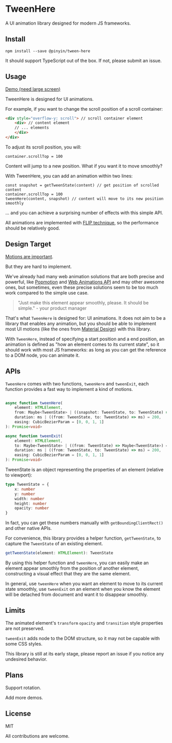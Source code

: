 # TweenHere

A UI animation library designed for modern JS frameworks.

## Install

`npm install --save @pinyin/tween-here`

It should support TypeScript out of the box. If not, please submit an issue.

## Usage

[Demo (need large screen)](http://pinyin.github.io/tween-here)

TweenHere is designed for UI animations. 

For example, if you want to change the scroll position of a scroll container:

```html
<div style="overflow-y: scroll"> // scroll container element
    <div> // content element
    // ... elements
    </div>
</div>
```
To adjust its scroll position, you will:
```
container.scrollTop = 100
```
Content will jump to a new position. What if you want it to move smoothly? 

With TweenHere, you can add an animation within two lines:
```
const snapshot = getTweenState(content) // get position of scrolled content
container.scrollTop = 100
tweenHere(content, snapshot) // content will move to its new position smoothly 
```

... and you can achieve a surprising number of effects with this simple API.

All animations are implemented with [FLIP technique](https://aerotwist.com/blog/flip-your-animations/), so the performance should be relatively good.

## Design Target

[Motions are important](https://material.io/guidelines/motion/material-motion.html#material-motion-why-does-motion-matter).

But they are hard to implement.

We've already had many web animation solutions that are both precise and powerful, like [Popmotion](https://popmotion.io/) and [Web Animations API](https://developer.mozilla.org/en-US/docs/Web/API/Web_Animations_API) and may other awesome ones, but sometimes, even these precise solutions seem to be too much work compared to the simple use case.

> "Just make this element appear smoothly, please. It should be simple."  - your product manager

That's what `TweenHere` is designed for: UI animations. It does not aim to be a library that enables any animation, but you should be able to implement most UI motions (like the ones from [Material Design](https://material.io/guidelines/motion/material-motion.html)) with this library.

With `TweenHere`, instead of specifying a start position and a end position, an animation is defined as "how an element comes to its current state", so it should work with most JS frameworks: as long as you can get the reference to a DOM node, you can animate it.

## APIs

`TweenHere` comes with two functions, `tweenHere` and `tweenExit`, each function provides a fast way to implement a kind of motions. 

```typescript jsx

async function tweenHere(
    element: HTMLElement,
    from: Maybe<TweenState> | ((snapshot: TweenState, to: TweenState) => Maybe<TweenState>) = nothing,
    duration: ms | ((from: TweenState, to: TweenState) => ms) = 200,
    easing: CubicBezierParam = [0, 0, 1, 1]
): Promise<void> 

async function tweenExit(
    element: HTMLElement,
    to: Maybe<TweenState> | ((from: TweenState) => Maybe<TweenState>) = nothing,
    duration: ms | ((from: TweenState, to: TweenState) => ms) = 200,
    easing: CubicBezierParam = [0, 0, 1, 1]
): Promise<void> 
```

TweenState is an object representing the properties of an element (relative to viewport):
```typescript jsx
type TweenState = {
    x: number
    y: number
    width: number
    height: number
    opacity: number
} 
```
In fact, you can get these numbers manually with `getBoundingClientRect()` and other native APIs. 

For convenience, this library provides a helper function, `getTweenState`, to capture the `TweenState` of an existing element. 

```typescript jsx
getTweenState(element: HTMLElement): TweenState
```

By using this helper function and `tweenHere`, you can easily make an element appear smoothly from the position of another element, constructing a visual effect that they are the same element.

In general, use `tweenHere` when you want an element to move to its current state smoothly, use `tweenExit` on an element when you know the element will be detached from document and want it to disappear smoothly.

## Limits

The animated element's `transform` `opacity` and `transition` style properties are not preserved.

`tweenExit` adds node to the DOM structure, so it may not be capable with some CSS styles.

This library is still at its early stage, please report an issue if you notice any undesired behavior.

## Plans

Support rotation.

Add more demos.

## License

MIT

All contributions are welcome.
